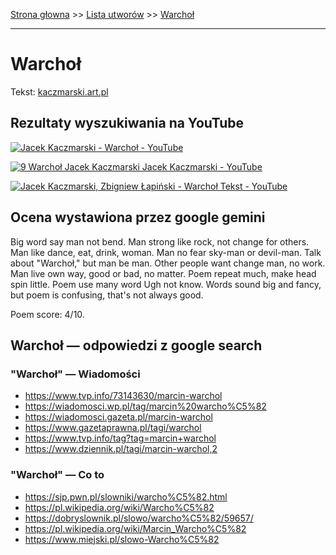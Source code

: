 [Strona głowna](../index.md) >> [Lista utworów](../list.md) >> [Warchoł](625.md)

---

# Warchoł

Tekst: [kaczmarski.art.pl](https://www.kaczmarski.art.pl/tworczosc/wiersze/warchol/)

## Rezultaty wyszukiwania na YouTube

[![Jacek Kaczmarski - Warchoł - YouTube](http://img.youtube.com/vi/8JFJapTbc-E/0.jpg)](https://www.youtube.com/watch?v=8JFJapTbc-E "Jacek Kaczmarski - Warchoł - YouTube")

[![9  Warchoł Jacek Kaczmarski Jacek Kaczmarski - YouTube](http://img.youtube.com/vi/WJBY0Xp8acs/0.jpg)](https://www.youtube.com/watch?v=WJBY0Xp8acs "9  Warchoł Jacek Kaczmarski Jacek Kaczmarski - YouTube")

[![Jacek Kaczmarski, Zbigniew Łapiński - Warchoł  Tekst - YouTube](http://img.youtube.com/vi/eGL3rWVZFPo/0.jpg)](https://www.youtube.com/watch?v=eGL3rWVZFPo "Jacek Kaczmarski, Zbigniew Łapiński - Warchoł  Tekst - YouTube")

## Ocena wystawiona przez google gemini

Big word say man not bend. Man strong like rock, not change for others. Man like dance, eat, drink, woman. Man no fear sky-man or devil-man. Talk about "Warchoł," but man be man. Other people want change man, no work. Man live own way, good or bad, no matter. Poem repeat much, make head spin little. Poem use many word Ugh not know. Words sound big and fancy, but poem is confusing, that's not always good.

Poem score: 4/10.


## Warchoł — odpowiedzi z google search

### "Warchoł" — Wiadomości

 - <https://www.tvp.info/73143630/marcin-warchol>
 - <https://wiadomosci.wp.pl/tag/marcin%20warcho%C5%82>
 - <https://wiadomosci.gazeta.pl/marcin-warchol>
 - <https://www.gazetaprawna.pl/tagi/warchol>
 - <https://www.tvp.info/tag?tag=marcin+warchol>
 - <https://www.dziennik.pl/tagi/marcin-warchol,2>

### "Warchoł" — Co to

 - <https://sjp.pwn.pl/slowniki/warcho%C5%82.html>
 - <https://pl.wikipedia.org/wiki/Warcho%C5%82>
 - <https://dobryslownik.pl/slowo/warcho%C5%82/59657/>
 - <https://pl.wikipedia.org/wiki/Marcin_Warcho%C5%82>
 - <https://www.miejski.pl/slowo-Warcho%C5%82>

